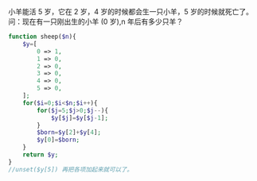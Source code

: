 小羊能活 5 岁，它在 2 岁，4 岁的时候都会生一只小羊，5 岁的时候就死亡了。
问：现在有一只刚出生的小羊 (0 岁),n 年后有多少只羊？

```php
function sheep($n){
    $y=[
        0 => 1,
        1 => 0,
        2 => 0,
        3 => 0,
        4 => 0,
        5 => 0,
    ];
    for($i=0;$i<$n;$i++){
        for($j=5;$j>0;$j--){
            $y[$j]=$y[$j-1];
        }
        $born=$y[2]+$y[4];
        $y[0]=$born;
    }
    return $y;
}
//unset($y[5]) 再把各项加起来就可以了。
```
